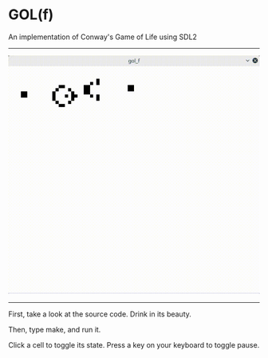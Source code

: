 GOL(f)
======
An implementation of Conway's Game of Life using SDL2

------------------------------------------

![Game of Life](gol_f.gif)

------------------------------------------

First, take a look at the source code. Drink in its beauty.

Then, type make, and run it.

Click a cell to toggle its state.
Press a key on your keyboard to toggle pause.
